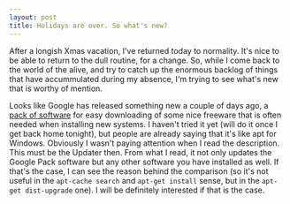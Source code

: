 ```yaml
---
layout: post
title: Holidays are over. So what's new?
---
```


After a longish Xmas vacation, I've returned today to normality. It's nice to be able to return to the dull routine, for a change. So, while I come back to the world of the alive, and try to catch up the enormous backlog of things that have accummulated during my absence, I'm trying to see what's new that is worthy of mention.

Looks like Google has released something new a couple of days ago, a [pack of software](http://pack.google.com/) for easy downloading of some nice freeware that is often needed when installing new systems. I haven't tried it yet (will do it once I get back home tonight), but people are already saying that it's like apt for Windows. Obviously I wasn't paying attention when I read the description. This must be the Updater then. From what I read, it not only updates the Google Pack software but any other software you have installed as well. If that's the case, I can see the reason behind the comparison (so it's not useful in the `apt-cache search` and `apt-get install` sense, but in the `apt-get dist-upgrade` one). I will be definitely interested if that is the case.
